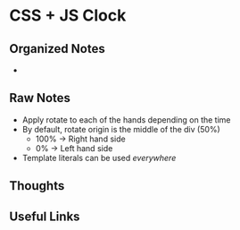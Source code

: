 # CSS + JS Clock

## Organized Notes

- ​

## Raw Notes

- Apply rotate to each of the hands depending on the time
- By default, rotate origin is the middle of the div (50%)
  - 100% -> Right hand side
  - 0% -> Left hand side
- Template literals can be used *everywhere*

## Thoughts

## Useful Links